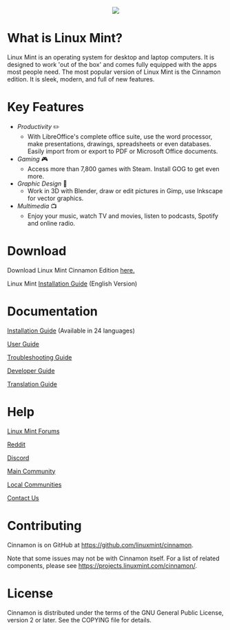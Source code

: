 <p align="center">
  <img src="https://user-images.githubusercontent.com/88567404/217101056-a5154ed9-9c39-45b1-a9e9-499ef297bbc9.png"/>
  </p>

# What is Linux Mint?
Linux Mint is an operating system for desktop and laptop computers. It is designed to work 'out of the box' and comes fully equipped with the apps most people need. The most popular version of Linux Mint is the Cinnamon edition. It is sleek, modern, and full of new features. 

# Key Features
- *Productivity* :pencil2: 
  - With LibreOffice's complete office suite, use the word processor, make presentations, drawings, spreadsheets or even databases. Easily import from or export to PDF or Microsoft Office documents.
- *Gaming* :video_game:
  - Access more than 7,800 games with Steam. Install GOG to get even more.
- *Graphic Design* :art: 
  - Work in 3D with Blender, draw or edit pictures in Gimp, use Inkscape for vector graphics.
- *Multimedia* :tv:
  - Enjoy your music, watch TV and movies, listen to podcasts, Spotify and online radio.

# Download
Download Linux Mint Cinnamon Edition [here.](https://linuxmint.com/edition.php?id=302)

Linux Mint [Installation Guide](https://linuxmint-installation-guide.readthedocs.io/en/latest/) (English Version)

# Documentation
[Installation Guide](https://linuxmint.com/documentation.php) (Available in 24 languages)

[User Guide](https://linuxmint-user-guide.readthedocs.io/en/latest/)

[Troubleshooting Guide](https://linuxmint-troubleshooting-guide.readthedocs.io/en/latest/)

[Developer Guide](https://linuxmint-developer-guide.readthedocs.io/en/latest/)

[Translation Guide](https://linuxmint-translation-guide.readthedocs.io/en/latest/)

# Help
[Linux Mint Forums](https://forums.linuxmint.com)

[Reddit](https://www.reddit.com/r/linuxmint/)

[Discord](https://discord.com/invite/mint)

[Main Community](https://community.linuxmint.com)

[Local Communities](https://linuxmint.com/links.php)

[Contact Us](https://linuxmint.com/contactus.php)

Contributing
============
Cinnamon is on GitHub at https://github.com/linuxmint/cinnamon.

Note that some issues may not be with Cinnamon itself. For a list of related components,
please see https://projects.linuxmint.com/cinnamon/.


License
=======
Cinnamon is distributed under the terms of the GNU General Public License,
version 2 or later. See the COPYING file for details.

